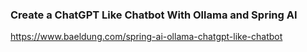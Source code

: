 ### Create a ChatGPT Like Chatbot With Ollama and Spring AI

https://www.baeldung.com/spring-ai-ollama-chatgpt-like-chatbot
